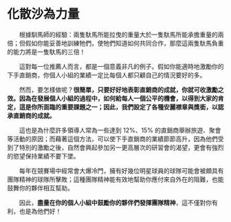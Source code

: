 # 化散沙為力量

&emsp;&emsp;根據馴馬師的經驗：兩隻馱馬所能拉曳的重量大於一隻馱馬所能承擔重量的兩倍；但假如你能妥善地訓練牠們，使牠們知道如何共同合作，那麼這兩隻馱馬負重的能力將是一隻馱馬的三倍！

&emsp;&emsp;這對每一位推薦人而言，都是一個意義非凡的例子。假如你能適時地激勵你的下手直銷商，你個人小組的業績一定比每個人都只顧自己的情況要好的多。

&emsp;&emsp;然而，要怎樣做呢？**很簡單，只要好好地表彰直銷商的成就，你就可收激勵之效。因為在發展個人小組的過程中，如何給每人一個公平的機會，以得到大家的肯定，這是你所面臨的重要課題之一；因此，我們設定了各種安麗襟章與獎銜，以認承直銷商的成就。**

&emsp;&emsp;這也是為什麼許多領導人常為一些達到 12%、15% 的直銷商舉辦旅遊、聚會等活動的原因；而藉著這個方法，可以使下手直銷商的業績節節高升，因為他們受到了特別的激勵之後，自然會興起參加另一更高層次的研習會的渴望，更會有強烈的慾望保持業績不要下墜。

&emsp;&emsp;每年在競賽場中經常會大爆冷門，擁有好幾位明星球員的球隊可能會被頗具有團隊精神的球隊所擊敗；這種團隊精神能有效地幫助你應付來自外在的阻難，也能鼓舞你的夥伴相互幫助。

&emsp;&emsp;因此，**盡量在你的個人小組中鼓勵你的夥伴們發揮團隊精神**，這不僅對你有利，也是為他們好！
